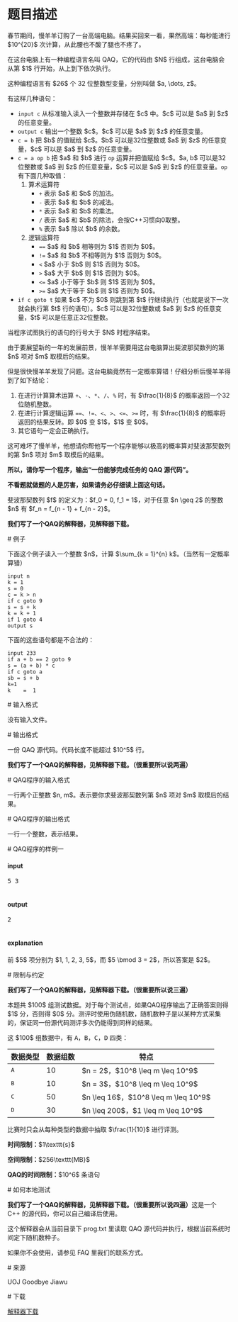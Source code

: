 # 题目描述

<p>春节期间，慢羊羊订购了一台高端电脑。结果买回来一看，果然高端：每秒能进行 $10^{20}$ 次计算，从此腰也不酸了腿也不疼了。</p>
<p>在这台电脑上有一种编程语言名叫 QAQ，它的代码由 $N$ 行组成，这台电脑会从第 $1$ 行开始，从上到下依次执行。</p>
<p>这种编程语言有 $26$ 个 32 位整数型变量，分别叫做 $a, \dots, z$。</p>
<p>有这样几种语句：</p>
<ul><li><code>input c</code> 从标准输入读入一个整数并存储在 $c$ 中。$c$ 可以是 $a$ 到 $z$ 的任意变量。</li>
<li><code>output c</code> 输出一个整数 $c$。$c$ 可以是 $a$ 到 $z$ 的任意变量。</li>
<li><code>c = b</code> 把 $b$ 的值赋给 $c$。$b$ 可以是32位整数或 $a$ 到 $z$ 的任意变量，$c$ 可以是 $a$ 到 $z$ 的任意变量。</li>
<li><code>c = a op b</code> 把 $a$ 和 $b$ 进行 <code>op</code> 运算并把值赋给 $c$。$a, b$ 可以是32位整数或 $a$ 到 $z$ 的任意变量，$c$ 可以是 $a$ 到 $z$ 的任意变量。<code>op</code> 有下面几种取值：<ol><li>算术运算符<ul><li><code>+</code> 表示 $a$ 和 $b$ 的加法。</li>
<li><code>-</code> 表示 $a$ 和 $b$ 的减法。</li>
<li><code>*</code> 表示 $a$ 和 $b$ 的乘法。</li>
<li><code>/</code> 表示 $a$ 和 $b$ 的除法，会按C++习惯向0取整。</li>
<li><code>%</code> 表示 $a$ 除以 $b$ 的余数。</li>
</ul></li>
<li>逻辑运算符<ul><li><code>==</code> $a$ 和 $b$ 相等则为 $1$ 否则为 $0$。</li>
<li><code>!=</code> $a$ 和 $b$ 不相等则为 $1$ 否则为 $0$。</li>
<li><code>&lt;</code> $a$ 小于 $b$ 则 $1$ 否则为 $0$。</li>
<li><code>&gt;</code> $a$ 大于 $b$ 则 $1$ 否则为 $0$。</li>
<li><code>&lt;=</code> $a$ 小于等于 $b$ 则 $1$ 否则为 $0$。</li>
<li><code>&gt;=</code> $a$ 大于等于 $b$ 则 $1$ 否则为 $0$。</li>
</ul></li>
</ol></li>
<li><code>if c goto t</code> 如果 $c$ 不为 $0$ 则跳到第 $t$ 行继续执行（也就是说下一次就会执行第 $t$ 行的语句）。$c$ 可以是32位整数或 $a$ 到 $z$ 的任意变量，$t$ 可以是任意正32位整数。</li>
</ul><p>当程序试图执行的语句的行号大于 $N$ 时程序结束。</p>
<p>由于要展望新的一年的发展前景，慢羊羊需要用这台电脑算出斐波那契数列的第 $n$ 项对 $m$ 取模后的结果。</p>
<p>但是很快慢羊羊发现了问题。这台电脑竟然有一定概率算错！仔细分析后慢羊羊得到了如下结论：</p>
<ol><li>在进行计算算术运算 <code>+</code>、<code>-</code>、<code>*</code>、<code>/</code>、<code>%</code> 时，有 $\frac{1}{8}$ 的概率返回一个32位随机整数。</li>
<li>在进行计算逻辑运算 <code>==</code>、<code>!=</code>、<code>&lt;</code>、<code>&gt;</code>、<code>&lt;=</code>、<code>&gt;=</code> 时，有 $\frac{1}{8}$ 的概率将返回的结果反转。即 $0$ 变 $1$，$1$ 变 $0$。</li>
<li>其它语句一定会正确执行。</li>
</ol><p>这可难坏了慢羊羊，他想请你帮他写一个程序能够以极高的概率算对斐波那契数列的第 $n$ 项对 $m$ 取模后的结果。</p>
<p><strong>所以，请你写一个程序，输出“一份能够完成任务的 QAQ 源代码”。</strong></p>
<p><strong>不看题就做题的人是厉害，如果请务必仔细读上面这句话。</strong></p>
<p>斐波那契数列 $f$ 的定义为：$f_0 = 0, f_1 = 1$，对于任意 $n \geq 2$ 的整数 $n$ 有 $f_n = f_{n - 1} + f_{n - 2}$。</p>
<p><strong>我们写了一个QAQ的解释器，见解释器下载。</strong></p>
# 例子


<p>下面这个例子读入一个整数 $n$，计算 $\sum_{k = 1}^{n} k$。（当然有一定概率算错）</p>
<pre><code class="sh_cpp">input n
k = 1
s = 0
c = k &gt; n
if c goto 9
s = s + k
k = k + 1
if 1 goto 4
output s</code></pre>
<p>下面的这些语句都是不合法的：</p>
<pre><code class="sh_cpp">input 233
if a + b == 2 goto 9
s = (a + b) * c
if c goto a
sb = s + b
k=1
k    =  1</code></pre>
# 输入格式


<p>没有输入文件。</p>
# 输出格式


<p>一份 QAQ 源代码。代码长度不能超过 $10^5$ 行。</p>
<p><strong>我们写了一个QAQ的解释器，见解释器下载。（很重要所以说两遍）</strong></p>
# QAQ程序的输入格式


<p>一行两个正整数 $n, m$。表示要你求斐波那契数列第 $n$ 项对 $m$ 取模后的结果。</p>
# QAQ程序的输出格式


<p>一行一个整数，表示结果。</p>
# QAQ程序的样例一


<h4>input</h4>
<pre>5 3

</pre>

<h4>output</h4>
<pre>2

</pre>

<h4>explanation</h4>
<p>前 $5$ 项分别为 $1, 1, 2, 3, 5$，而 $5 \bmod 3 = 2$，所以答案是 $2$。</p>
# 限制与约定


<p><strong>我们写了一个QAQ的解释器，见解释器下载。（很重要所以说三遍）</strong></p>
<p>本题共 $100$ 组测试数据。对于每个测试点，如果QAQ程序输出了正确答案则得 $1$ 分，否则得 $0$ 分。测评时使用伪随机数，随机数种子是以某种方式采集的，保证同一份源代码测评多次仍能得到同样的结果。</p>
<p>这 $100$ 组数据中，有 <samp>A</samp>，<samp>B</samp>，<samp>C</samp>，<samp>D</samp> 四类：</p>
<div class="table-responsive">
<table class="table table-bordered table-text-center table-vertical-middle"><thead><tr><th>数据类型</th>
<th>数据组数</th>
<th>特点</th>
</tr></thead><tbody><tr><td><samp>A</samp></td><td>10</td><td>$n = 2$，$10^8 \leq m \leq 10^9$</td></tr><tr><td><samp>B</samp></td><td>10</td><td>$n = 3$，$10^8 \leq m \leq 10^9$</td></tr><tr><td><samp>C</samp></td><td>50</td><td>$n \leq 16$，$10^8 \leq m \leq 10^9$</td></tr><tr><td><samp>D</samp></td><td>30</td><td>$n \leq 200$，$1 \leq m \leq 10^9$</td></tr></tbody></table></div>

<p>比赛时只会从每种类型的数据中抽取 $\frac{1}{10}$ 进行评测。</p>
<p><strong>时间限制：</strong>$1\texttt{s}$</p>
<p><strong>空间限制：</strong>$256\texttt{MB}$</p>
<p><strong>QAQ的时间限制：</strong>$10^6$ 条语句</p>
# 如何本地测试


<p><strong>我们写了一个QAQ的解释器，见解释器下载。（很重要所以说四遍）</strong>这是一个 C++ 的源代码，你可以自己编译后使用。</p>
<p>这个解释器会从当前目录下 prog.txt 里读取 QAQ 源代码并执行，根据当前系统时间定下随机数种子。</p>
<p>如果你不会使用，请参见 FAQ 里我们的联系方式。</p>
# 来源


<p>UOJ Goodbye Jiawu</p>
# 下载


<p><a href="/download.php?type=problem&amp;id=69">解释器下载</a></p>
